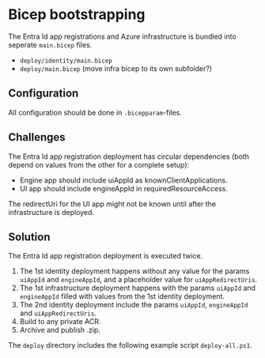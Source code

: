 # Bicep bootstrapping

The Entra Id app registrations and Azure infrastructure is bundled into seperate `main.bicep` files.
- `deploy/identity/main.bicep`
- `deploy/main.bicep` (move infra bicep to its own subfolder?)


## Configuration
All configuration should be done in `.bicepparam`-files.

## Challenges
The Entra Id app registration deployment has circular dependencies (both depend on values from the other for a complete setup):
- Engine app should include uiAppId as knownClientApplications.
- UI app should include engineAppId in requiredResourceAccess.

The redirectUri for the UI app might not be known until after the infrastructure is deployed.

## Solution
The Entra Id app registration deployment is executed twice.
1. The 1st identity deployment happens without any value for the params `uiAppId` and `engineAppId`, and a placeholder value for `uiAppRedirectUris`.
2. The 1st infrastructure deployment happens with the params `uiAppId` and `engineAppId` filled with values from the 1st identity deployment.
3. The 2nd identity deployment include the params `uiAppId`, `engineAppId` and `uiAppRedirectUris`.
4. Build to any private ACR.
5. Archive and publish .zip.


The `deploy` directory includes the following example script `deploy-all.ps1`.
